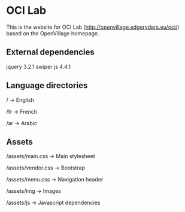 # OCI Lab

This is the website for OCI Lab (http://openvillage.edgeryders.eu/oci/) based on the OpenVillage homepage.

## External dependencies

jquery 3.2.1
swiper js 4.4.1

## Language directories

/ -> English

/fr -> French

/ar -> Arabic

## Assets

/assets/main.css -> Main stylesheet

/assets/vendor.css -> Bootstrap

/assets/menu.css -> Navigation header

/assets/img -> Images

/assets/js -> Javascript dependencies